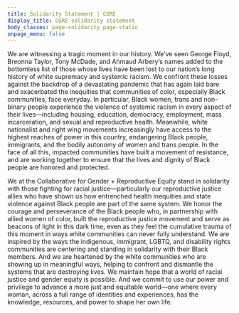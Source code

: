 ```yaml
---
title: Solidarity Statement | CGRE
display_title: CGRE solidarity statement
body_classes: page-solidarity page-static
onpage_menu: false
---
```


We are witnessing a tragic moment in our history. We’ve seen George Floyd, Breonna Taylor, Tony McDade, and Ahmaud Arbery’s names added to the bottomless list of those whose lives have been lost to our nation’s long history of white supremacy and systemic racism. We confront these losses against the backdrop of a devastating pandemic that has again laid bare and exacerbated the inequities that communities of color, especially Black communities, face everyday. In particular, Black women, trans and non-binary people experience the violence of systemic racism in every aspect of their lives—including housing, education, democracy, employment, mass incarceration, and sexual and reproductive health. Meanwhile, white nationalist and right wing movements increasingly have access to the highest reaches of power in this country, endangering Black people, immigrants, and the bodily autonomy of women and trans people. In the face of all this, impacted communities have built a movement of resistance, and are working together to ensure that the lives and dignity of Black people are honored and protected.

We at the Collaborative for Gender + Reproductive Equity stand in solidarity with those fighting for racial justice—particularly our reproductive justice allies who have shown us how entrenched health inequities and state violence against Black people are part of the same system. We honor the courage and perseverance of the Black people who, in partnership with allied women of color, built the reproductive justice movement and serve as beacons of light in this dark time, even as they feel the cumulative trauma of this moment in ways white communities can never fully understand. We are inspired by the ways the indigenous, immigrant, LGBTQ, and disability rights communities are centering and standing in solidarity with their Black members. And we are heartened by the white communities who are showing up in meaningful ways, helping  to confront and dismantle the systems that are destroying lives. We maintain hope that a world of racial justice and gender equity is possible. And we commit to use our power and privilege to advance a more just and equitable world—one where every woman, across a full range of identities and experiences, has the knowledge, resources, and power to shape her own life.
